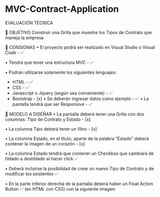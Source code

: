 # MVC-Contract-Application




EVALUACIÓN TÉCNICA

	OBJETIVO
Construir una Grilla que muestre los Tipos de Contrato que maneja la empresa

	CONSIGNAS
•	El proyecto podrá ser realizado en Visual Studio o Visual Code - :white_check_mark:

•	Tendrá que tener una estructura MVC - :white_check_mark:

•	Podrán utilizarse solamente los siguientes lenguajes:
-	HTML - :white_check_mark:
-	CSS - :white_check_mark:
-	Javascript o Jquery (según sea conveniente) - :white_check_mark:
-	Bootstrap - [x]
•	Se deberán ingresar datos como ejemplo - :white_check_mark:
•	La pantalla tendrá que ser Responsive - :white_check_mark:


	MODELO A DISEÑAR
•	La pantalla deberá tener una Grilla con dos columnas: Tipo de Contrato y Estado - [x]

•	La columna Tipo deberá tener un filtro - [x]

•	La columna Estado, en el título, aparte de la palabra “Estado” deberá contener la imagen de un corazón - [x]

•	La columna Estado tendrá que contener un Checkbox que cambiará de tildado a destildado al hacer click :white_check_mark: 

•	Deberá incluirse la posibilidad de crear un nuevo Tipo de Contrato y de modificar los existentes :white_check_mark:

•	En la parte inferior derecha de la pantalla deberá haber un Float Action Button  :white_check_mark:
(en HTML con CSS) con la siguiente imagen: 

 
